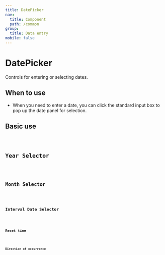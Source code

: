 ```yaml
---
title: DatePicker
nav:
  title: Component
  path: /common
group:
  title: Data entry
mobile: false
---
```


# DatePicker

Controls for entering or selecting dates.

## When to use

- When you need to enter a date, you can click the standard input box to pop up the date panel for selection.

## Basic use

<code src="./demos/index1.tsx" />

## Year Selector

<code src="./demos/index2.tsx" />

## Month Selector

<code src="./demos/index3.tsx" />

## Interval Date Selector

<code src="./demos/index4.tsx" />

## Reset time

<code src="./demos/index4.tsx" />

## Direction of occurrence

<code src="./demos/index6.tsx" />

<API src="./DatePicker/index.tsx"/>
